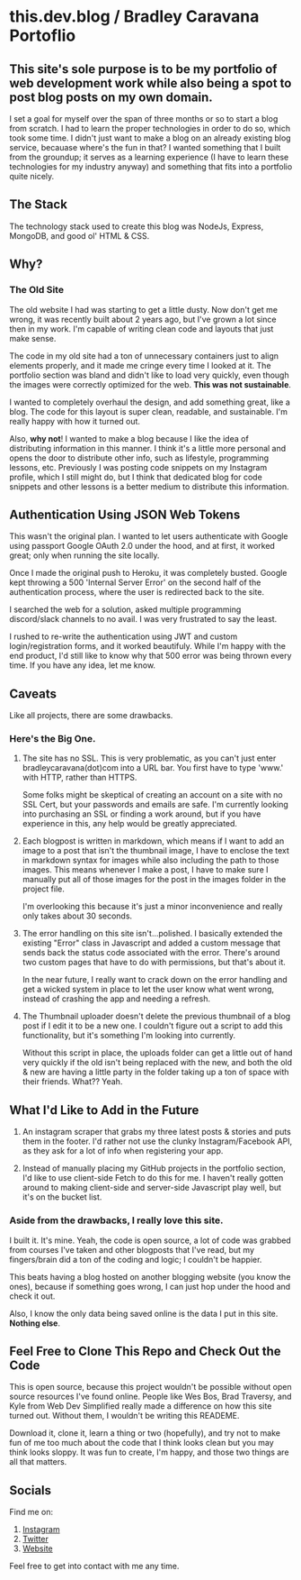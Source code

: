 # this.dev.blog / Bradley Caravana Portoflio

## This site's sole purpose is to be my portfolio of web development work while also being a spot to post blog posts on my own domain.

I set a goal for myself over the span of three months or so to start a blog from scratch. I had to learn the proper technologies in order to do so, which took some time. I didn't just want to make a blog on an already existing blog service, becauase where's the fun in that? I wanted something that I built from the groundup; it serves as a learning experience (I have to learn these technologies for my industry anyway) and something that fits into a portfolio quite nicely.

## The Stack

The technology stack used to create this blog was NodeJs, Express, MongoDB, and good ol' HTML & CSS.

## Why?

### The Old Site

The old website I had was starting to get a little dusty. Now don't get me wrong, it was recently built about 2 years ago, but I've grown a lot since then in my work. I'm capable of writing clean code and layouts that just make sense.

The code in my old site had a ton of unnecessary containers just to align elements properly, and it made me cringe every time I looked at it. The portfolio section was bland and didn't like to load very quickly, even though the images were correctly optimized for the web. **This was not sustainable**.

I wanted to completely overhaul the design, and add something great, like a blog. The code for this layout is super clean, readable, and sustainable. I'm really happy with how it turned out.

Also, **why not**! I wanted to make a blog because I like the idea of distributing information in this manner. I think it's a little more personal and opens the door to distribute other info, such as lifestyle, programming lessons, etc. Previously I was posting code snippets on my Instagram profile, which I still might do, but I think that dedicated blog for code snippets and other lessons is a better medium to distribute this information.

## Authentication Using JSON Web Tokens

This wasn't the original plan. I wanted to let users authenticate with Google using passport Google OAuth 2.0 under the hood, and at first, it worked great; only when running the site locally.

Once I made the original push to Heroku, it was completely busted. Google kept throwing a 500 'Internal Server Error' on the second half of the authentication process, where the user is redirected back to the site.

I searched the web for a solution, asked multiple programming discord/slack channels to no avail. I was very frustrated to say the least.

I rushed to re-write the authentication using JWT and custom login/registration forms, and it worked beautifuly. While I'm happy with the end product, I'd still like to know why that 500 error was being thrown every time. If you have any idea, let me know.

## Caveats

Like all projects, there are some drawbacks.

### Here's the Big One.

1. The site has no SSL. This is very problematic, as you can't just enter bradleycaravana(dot)com into a URL bar. You first have to type 'www.' with HTTP, rather than HTTPS.

   Some folks might be skeptical of creating an account on a site with no SSL Cert, but your passwords and emails are safe. I'm currently looking into purchasing an SSL or finding a work around, but if you have experience in this, any help would be greatly appreciated.

2. Each blogpost is written in markdown, which means if I want to add an image to a post that isn't the thumbnail image, I have to enclose the text in markdown syntax for images while also including the path to those images. This means whenever I make a post, I have to make sure I manually put all of those images for the post in the images folder in the project file.

   I'm overlooking this because it's just a minor inconvenience and really only takes about 30 seconds.

3. The error handling on this site isn't...polished. I basically extended the existing "Error" class in Javascript and added a custom message that sends back the status code associated with the error. There's around two custom pages that have to do with permissions, but that's about it.

   In the near future, I really want to crack down on the error handling and get a wicked system in place to let the user know what went wrong, instead of crashing the app and needing a refresh.

4. The Thumbnail uploader doesn't delete the previous thumbnail of a blog post if I edit it to be a new one. I couldn't figure out a script to add this functionality, but it's something I'm looking into currently.

   Without this script in place, the uploads folder can get a little out of hand very quickly if the old isn't being replaced with the new, and both the old & new are having a little party in the folder taking up a ton of space with their friends. What?? Yeah.

## What I'd Like to Add in the Future

1. An instagram scraper that grabs my three latest posts & stories and puts them in the footer. I'd rather not use the clunky Instagram/Facebook API, as they ask for a lot of info when registering your app.

2. Instead of manually placing my GitHub projects in the portfolio section, I'd like to use client-side Fetch to do this for me. I haven't really gotten around to making client-side and server-side Javascript play well, but it's on the bucket list.

### Aside from the drawbacks, I really love this site.

I built it. It's mine. Yeah, the code is open source, a lot of code was grabbed from courses I've taken and other blogposts that I've read, but my fingers/brain did a ton of the coding and logic; I couldn't be happier.

This beats having a blog hosted on another blogging website (you know the ones), because if something goes wrong, I can just hop under the hood and check it out.

Also, I know the only data being saved online is the data I put in this site. **Nothing else**.

## Feel Free to Clone This Repo and Check Out the Code

This is open source, because this project wouldn't be possible without open source resources I've found online. People like Wes Bos, Brad Traversy, and Kyle from Web Dev Simplified really made a difference on how this site turned out. Without them, I wouldn't be writing this READEME.

Download it, clone it, learn a thing or two (hopefully), and try not to make fun of me too much about the code that I think looks clean but you may think looks sloppy. It was fun to create, I'm happy, and those two things are all that matters.

## Socials

Find me on:

1. [Instagram](https://www.instagram.com/bradleycaravana/)
2. [Twitter](https://twitter.com/BradleyCaravana)
3. [Website](http://www.bradleycaravana.com)

Feel free to get into contact with me any time.
